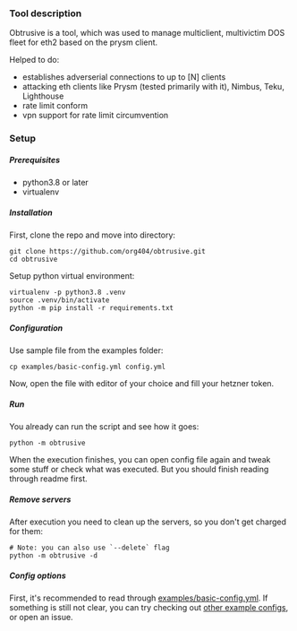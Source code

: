 ### Tool description
Obtrusive is a tool, which was used to manage multiclient, multivictim DOS fleet for eth2 based on the prysm client.  
  
Helped to do:
* establishes adverserial connections to up to [N] clients
* attacking eth clients like Prysm (tested primarily with it), Nimbus, Teku, Lighthouse
* rate limit conform
* vpn support for rate limit circumvention

### Setup

##### Prerequisites
* python3.8 or later  
* virtualenv  

##### Installation
First, clone the repo and move into directory:
```
git clone https://github.com/org404/obtrusive.git
cd obtrusive
```
Setup python virtual environment:
```
virtualenv -p python3.8 .venv
source .venv/bin/activate
python -m pip install -r requirements.txt
```

##### Configuration
Use sample file from the examples folder:
```
cp examples/basic-config.yml config.yml
```
Now, open the file with editor of your choice and fill your hetzner token.

##### Run
You already can run the script and see how it goes:
```
python -m obtrusive
```
When the execution finishes, you can open config file again and tweak some stuff or check what was executed.
But you should finish reading through readme first.

##### Remove servers
After execution you need to clean up the servers, so you don't get charged for them:
```
# Note: you can also use `--delete` flag
python -m obtrusive -d
```

##### Config options
First, it's recommended to read through [examples/basic-config.yml](./examples/basic-config.yml). If something is still not clear, you can try checking out [other example configs](./examples), or open an issue.
